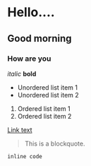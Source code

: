 # Hello....
## Good morning
### How are you

 
*italic*
**bold**
 
- Unordered list item 1
- Unordered list item 2
 
1. Ordered list item 1
2. Ordered list item 2
 
[Link text](./URL) 
 
> This is a blockquote.
 
`inline code`
